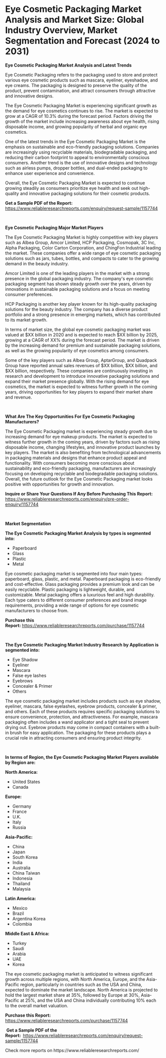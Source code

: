 <p><h1>Eye Cosmetic Packaging Market Analysis and Market Size: Global Industry Overview, Market Segmentation and Forecast (2024 to 2031)</h1></p><p><strong>Eye Cosmetic Packaging Market Analysis and Latest Trends</strong></p>
<p><p>Eye Cosmetic Packaging refers to the packaging used to store and protect various eye cosmetic products such as mascara, eyeliner, eyeshadow, and eye creams. The packaging is designed to preserve the quality of the product, prevent contamination, and attract consumers through attractive and innovative designs.</p><p>The Eye Cosmetic Packaging Market is experiencing significant growth as the demand for eye cosmetics continues to rise. The market is expected to grow at a CAGR of 10.3% during the forecast period. Factors driving the growth of the market include increasing awareness about eye health, rising disposable income, and growing popularity of herbal and organic eye cosmetics.</p><p>One of the latest trends in the Eye Cosmetic Packaging Market is the emphasis on sustainable and eco-friendly packaging solutions. Companies are increasingly using recyclable materials, biodegradable packaging, and reducing their carbon footprint to appeal to environmentally conscious consumers. Another trend is the use of innovative designs and technology such as airless pumps, dropper bottles, and dual-ended packaging to enhance user experience and convenience.</p><p>Overall, the Eye Cosmetic Packaging Market is expected to continue growing steadily as consumers prioritize eye health and seek out high-quality and innovative packaging solutions for their cosmetic products.</p></p>
<p><strong>Get a Sample PDF of the Report:&nbsp;</strong> <a href="https://www.reliableresearchreports.com/enquiry/request-sample/1157744">https://www.reliableresearchreports.com/enquiry/request-sample/1157744</a></p>
<p>&nbsp;</p>
<p><strong>Eye Cosmetic Packaging Major Market Players</strong></p>
<p><p>The Eye Cosmetic Packaging Market is highly competitive with key players such as Albea Group, Amcor Limited, HCP Packaging, Cosmopak, 3C Inc, Alpha Packaging, Color Carton Corporation, and ChingFon Industrial leading the market. These companies offer a wide range of eye cosmetic packaging solutions such as jars, tubes, bottles, and compacts to cater to the growing demand in the beauty industry.</p><p>Amcor Limited is one of the leading players in the market with a strong presence in the global packaging industry. The company's eye cosmetic packaging segment has shown steady growth over the years, driven by innovations in sustainable packaging solutions and a focus on meeting consumer preferences.</p><p>HCP Packaging is another key player known for its high-quality packaging solutions for the beauty industry. The company has a diverse product portfolio and a strong presence in emerging markets, which has contributed to its market growth.</p><p>In terms of market size, the global eye cosmetic packaging market was valued at $XX billion in 2020 and is expected to reach $XX billion by 2025, growing at a CAGR of XX% during the forecast period. The market is driven by the increasing demand for premium and sustainable packaging solutions, as well as the growing popularity of eye cosmetics among consumers.</p><p>Some of the key players such as Albea Group, AptarGroup, and Quadpack Group have reported annual sales revenues of $XX billion, $XX billion, and $XX billion, respectively. These companies are continuously investing in research and development to introduce innovative packaging solutions and expand their market presence globally. With the rising demand for eye cosmetics, the market is expected to witness further growth in the coming years, driving opportunities for key players to expand their market share and revenue.</p></p>
<p>&nbsp;</p>
<p><strong>What Are The Key Opportunities For Eye Cosmetic Packaging Manufacturers?</strong></p>
<p><p>The Eye Cosmetic Packaging market is experiencing steady growth due to increasing demand for eye makeup products. The market is expected to witness further growth in the coming years, driven by factors such as rising disposable income, changing lifestyles, and innovative product launches by key players. The market is also benefiting from technological advancements in packaging materials and designs that enhance product appeal and functionality. With consumers becoming more conscious about sustainability and eco-friendly packaging, manufacturers are increasingly focusing on developing recyclable and biodegradable packaging solutions. Overall, the future outlook for the Eye Cosmetic Packaging market looks positive with opportunities for growth and innovation.</p></p>
<p><strong>Inquire or Share Your Questions If Any Before Purchasing This Report:</strong> <a href="https://www.reliableresearchreports.com/enquiry/pre-order-enquiry/1157744">https://www.reliableresearchreports.com/enquiry/pre-order-enquiry/1157744</a></p>
<p>&nbsp;</p>
<p><strong>Market Segmentation</strong></p>
<p><strong>The Eye Cosmetic Packaging Market Analysis by types is segmented into:</strong></p>
<p><ul><li>Paperboard</li><li>Glass</li><li>Plastic</li><li>Metal</li></ul></p>
<p><p>Eye cosmetic packaging market is segmented into four main types: paperboard, glass, plastic, and metal. Paperboard packaging is eco-friendly and cost-effective. Glass packaging provides a premium look and can be easily recyclable. Plastic packaging is lightweight, durable, and customizable. Metal packaging offers a luxurious feel and high durability. Each type caters to different consumer preferences and brand image requirements, providing a wide range of options for eye cosmetic manufacturers to choose from.</p></p>
<p><strong>Purchase this Report:&nbsp;</strong><a href="https://www.reliableresearchreports.com/purchase/1157744">https://www.reliableresearchreports.com/purchase/1157744</a></p>
<p>&nbsp;</p>
<p><strong>The Eye Cosmetic Packaging Market Industry Research by Application is segmented into:</strong></p>
<p><ul><li>Eye Shadow</li><li>Eyeliner</li><li>Mascara</li><li>False eye lashes</li><li>Eyebrows</li><li>Concealer & Primer</li><li>Others</li></ul></p>
<p><p>The eye cosmetic packaging market includes products such as eye shadow, eyeliner, mascara, false eyelashes, eyebrow products, concealer & primer, and others. Each of these products requires specific packaging solutions to ensure convenience, protection, and attractiveness. For example, mascara packaging often includes a wand applicator and a tight seal to prevent drying out. Eyebrow products may come in compact containers with a built-in brush for easy application. The packaging for these products plays a crucial role in attracting consumers and ensuring product integrity.</p></p>
<p>&nbsp;</p>
<p><strong>In terms of Region, the Eye Cosmetic Packaging Market Players available by Region are:</strong></p>
<p>
    <p> <strong> North America: </strong>
        <ul>
            <li>United States</li>
            <li>Canada</li>
        </ul>
        </p> 
    <p> <strong> Europe: </strong>
        <ul>
            <li>Germany</li>
            <li>France</li>
            <li>U.K.</li>
            <li>Italy</li>
            <li>Russia</li>
        </ul>
        </p> 
    <p> <strong> Asia-Pacific: </strong>
        <ul>
            <li>China</li>
            <li>Japan</li>
            <li>South Korea</li>
            <li>India</li>
            <li>Australia</li>
            <li>China Taiwan</li>
            <li>Indonesia</li>
            <li>Thailand</li>
            <li>Malaysia</li>
        </ul>
        </p> 
    <p> <strong> Latin America: </strong>
        <ul>
            <li>Mexico</li>
            <li>Brazil</li>
            <li>Argentina Korea</li>
            <li>Colombia</li>
        </ul>
        </p> 
    <p> <strong> Middle East & Africa: </strong>
        <ul>
            <li>Turkey</li>
            <li>Saudi</li>
            <li>Arabia</li>
            <li>UAE</li>
            <li>Korea</li>
        </ul>
    </p>
    </p>
<p><p>The eye cosmetic packaging market is anticipated to witness significant growth across multiple regions, with North America, Europe, and the Asia-Pacific region, particularly in countries such as the USA and China, expected to dominate the market landscape. North America is projected to hold the largest market share at 35%, followed by Europe at 30%, Asia-Pacific at 25%, and the USA and China individually contributing 10% each to the overall market valuation.</p></p>
<p><strong>Purchase this Report: </strong><a href="https://www.reliableresearchreports.com/purchase/1157744">https://www.reliableresearchreports.com/purchase/1157744</a></p>
<p>&nbsp;<strong>Get a Sample PDF of the Report:&nbsp;&nbsp;</strong><a href="https://www.reliableresearchreports.com/enquiry/request-sample/1157744">https://www.reliableresearchreports.com/enquiry/request-sample/1157744</a></p>
<p><strong></strong></p>
<p>Check more reports on https://www.reliableresearchreports.com/</p>